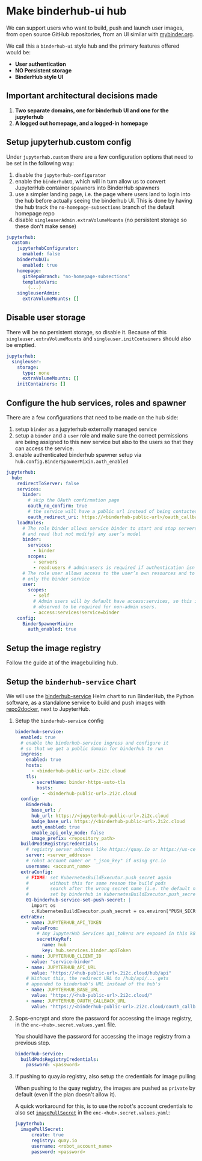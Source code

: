 # Make binderhub-ui hub

We can support users who want to build, push and launch user images, from open source GitHub repositories, from an UI similar with [mybinder.org](https://mybinder.org).

We call this a `binderhub-ui` style hub and the primary features offered would be:

- **User authentication**
- **NO Persistent storage**
- **BinderHub style UI**

## Important architectural decisions made

1. **Two separate domains, one for binderhub UI and one for the jupyterhub**
1. **A logged out homepage, and a logged-in homepage**


## Setup jupyterhub.custom config

Under `jupyterhub.custom` there are a few configuration options that need to be set in the following way:

1. disable the `jupyterhub-configurator`
1. enable the `binderhubUI`, which will in turn allow us to convert JupyterHub container spawners into BinderHub spawners
1. use a simpler landing page, i.e. the page where users land to login into the hub before actually seeing the binderhub UI. This is done by having the hub track the `no-homepage-subsections` branch of the default homepage repo
1. disable `singleuserAdmin.extraVolumeMounts` (no persistent storage so these don't make sense)

```yaml
jupyterhub:
  custom:
    jupyterhubConfigurator:
      enabled: false
    binderhubUI:
      enabled: true
    homepage:
      gitRepoBranch: "no-homepage-subsections"
      templateVars:
        (...)
    singleuserAdmin:
      extraVolumeMounts: []
```

## Disable user storage

There will be no persistent storage, so disable it. Because of this `singleuser.extraVolumeMounts` and `singleuser.initContainers` should also be emptied.

```yaml
jupyterhub:
  singleuser:
    storage:
      type: none
      extraVolumeMounts: []
    initContainers: []
```

## Configure the hub services, roles and spawner

There are a few configurations that need to be made on the hub side:

1. setup `binder` as a jupyterhub externally managed service
1. setup a `binder` and a `user` role and make sure the correct permissions are being assigned to this new service but also to the users so that they can access the service.
1. enable authenticated binderhub spawner setup via `hub.config.BinderSpawnerMixin.auth_enabled`

```yaml
jupyterhub:
  hub:
    redirectToServer: false
    services:
      binder:
        # skip the OAuth confirmation page
        oauth_no_confirm: true
        # the service will have a public url instead of being contacted via /services/:name
        oauth_redirect_uri: https://<binderhub-public-url>/oauth_callback
    loadRoles:
      # The role binder allows service binder to start and stop servers
      # and read (but not modify) any user’s model
      binder:
        services:
          - binder
        scopes:
          - servers
          - read:users # admin:users is required if authentication isn't enabled
      # The role user allows access to the user’s own resources and to access
      # only the binder service
      user:
        scopes:
          - self
          # Admin users will by default have access:services, so this is only
          # observed to be required for non-admin users.
          - access:services!service=binder
    config:
      BinderSpawnerMixin:
        auth_enabled: true
```

## Setup the image registry

Follow the guide at [](howto:features:imagebuilding-hub:image-registry) of the imagebuilding hub.

## Setup the `binderhub-service` chart

We will use the [binderhub-service](https://github.com/2i2c-org/binderhub-service/) Helm chart to run BinderHub, the Python software, as a standalone service to build and push images with [repo2docker](https://github.com/jupyterhub/repo2docker), next to JupyterHub.

1. Setup the `binderhub-service` config

    ```yaml
    binderhub-service:
      enabled: true
      # enable the binderhub-service ingress and configure it
      # so that we get a public domain for binderhub to run
      ingress:
        enabled: true
        hosts:
          - <binderhub-public-url>.2i2c.cloud
        tls:
          - secretName: binder-https-auto-tls
            hosts:
              - <binderhub-public-url>.2i2c.cloud
      config:
        BinderHub:
          base_url: /
          hub_url: https://<jupyterhub-public-url>.2i2c.cloud
          badge_base_url: https://<binderhub-public-url>.2i2c.cloud
          auth_enabled: true
          enable_api_only_mode: false
          image_prefix: <repository_path>
      buildPodsRegistryCredentials:
        # registry server address like https://quay.io or https://us-central1-docker.pkg.dev
        server: <server_address>
        # robot account namer or "_json_key" if using grc.io
        username: <account_name>
      extraConfig:
        # FIXME: set KubernetesBuildExecutor.push_secret again
        #        without this for some reason the build pods
        #        search after the wrong secret name (i.e. the default name)
        #        set by binderhub in KubernetesBuildExecutor.push_secret
        01-binderhub-service-set-push-secret: |
          import os
          c.KubernetesBuildExecutor.push_secret = os.environ["PUSH_SECRET_NAME"]
      extraEnv:
        - name: JUPYTERHUB_API_TOKEN
          valueFrom:
            # Any JupyterHub Services api_tokens are exposed in this k8s Secret
            secretKeyRef:
              name: hub
              key: hub.services.binder.apiToken
        - name: JUPYTERHUB_CLIENT_ID
          value: "service-binder"
        - name: JUPYTERHUB_API_URL
          value: "https://<hub-public-url>.2i2c.cloud/hub/api"
        # Without this, the redirect URL to /hub/api/... gets
        # appended to binderhub's URL instead of the hub's
        - name: JUPYTERHUB_BASE_URL
          value: "https://<hub-public-url>.2i2c.cloud/"
        - name: JUPYTERHUB_OAUTH_CALLBACK_URL
          value: "https://<binderhub-public-url>.2i2c.cloud/oauth_callback"
    ```

2. Sops-encrypt and store the password for accessing the image registry, in the `enc-<hub>.secret.values.yaml` file.

    You should have the password for accessing the image registry from a previous step.

    ```yaml
    binderhub-service:
      buildPodsRegistryCredentials:
        password: <password>
    ```

3. If pushing to quay.io registry, also setup the credentials for image pulling

    When pushing to the quay registry, the images are pushed as `private` by default (even if the plan doesn't allow it).

    A quick workaround for this, is to use the robot's account credentials to also set [`imagePullSecret`](https://z2jh.jupyter.org/en/stable/resources/reference.html#imagepullsecret) in the `enc-<hub>.secret.values.yaml`:

    ```yaml
    jupyterhub:
      imagePullSecret:
          create: true
          registry: quay.io
          username: <robot_account_name>
          password: <password>
    ```
